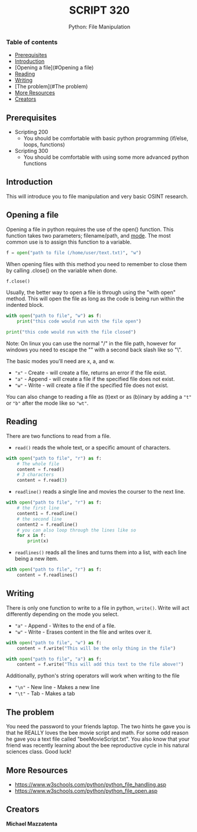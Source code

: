 <h1 align="center">SCRIPT 320</h1>
  <p align="center">
     Python: File Manipulation
  </p>

### Table of contents

- [Prerequisites](#prerequisites)
- [Introduction](#introduction)
- [Opening a file](#Opening a file)
- [Reading](#Reading)
- [Writing](#Writing)
- [The problem](#The problem)
- [More Resources](#more-resources)
- [Creators](#creators)

## Prerequisites
- Scripting 200
  - You should be comfortable with basic python programming (if/else, loops, functions)
- Scripting 300
  - You should be comfortable with using some more advanced python functions

## Introduction
This will introduce you to file manipulation and very basic OSINT research.

## Opening a file
Opening a file in python requires the use of the open() function. This function takes two parameters; filename/path, and [mode](https://www.w3schools.com/python/python_file_handling.asp). The most common use is to assign this function to a variable.
```python
f = open("path to file (/home/user/text.txt)", "w")
```
When opening files with this method you need to remember to close them by calling .close() on the variable when done.
```python
f.close()
```
Usually, the better way to open a file is through using the "with open" method. This will open the file as long as the code is being run within the indented block.
```python
with open("path to file", "w") as f:
    print("this code would run with the file open")

print("this code would run with the file closed")
```
Note: On linux you can use the normal "/" in the file path, however for windows you need to escape the "\" with a second back slash like so "\\".

The basic modes you'll need are x, a, and w.
- `"x"` - Create - will create a file, returns an error if the file exist.
- `"a"` - Append - will create a file if the specified file does not exist.
- `"w"` - Write - will create a file if the specified file does not exist.

You can also change to reading a file as (t)ext or as (b)inary by adding a `"t"` or `"b"` after the mode like so `"wt"`.

## Reading
There are two functions to read from a file.
- `read()` reads the whole text, or a specific amount of characters.
```python
with open("path to file", "r") as f:
    # The whole file
    content = f.read()
    # 3 characters
    content = f.read(3)
```
- `readline()` reads a single line and movies the courser to the next line.
```python
with open("path to file", "r") as f:
    # the first line
    content1 = f.readline()
    # the second line
    content2 = f.readline()
    # you can also loop through the lines like so
    for x in f:
        print(x)
```
- `readlines()` reads all the lines and turns them into a list, with each line being a new item.
```python
with open("path to file", "r") as f:
    content = f.readlines()
```
## Writing
There is only one function to write to a file in python, `write()`. Write will act differently depending on the mode you select.
- `"a"` - Append - Writes to the end of a file.
- `"w"` - Write - Erases content in the file and writes over it.
```python
with open("path to file", "w") as f:
    content = f.write("This will be the only thing in the file")
```
```python
with open("path to file", "a") as f:
    content = f.write("This will add this text to the file above!")
```
Additionally, python's string operators will work when writing to the file
- `"\n"`  -  New line - Makes a new line
- `"\t"`  -  Tab - Makes a tab


## The problem
You need the password to your friends laptop. The two hints he gave you is that he REALLY loves the bee movie script and math. For some odd reason he gave you a text file called "beeMovieScript.txt". You also know that your friend was recently learning about the bee reproductive cycle in his natural sciences class. Good luck!

## More Resources
- https://www.w3schools.com/python/python_file_handling.asp
- https://www.w3schools.com/python/python_file_open.asp

## Creators
**Michael Mazzatenta**